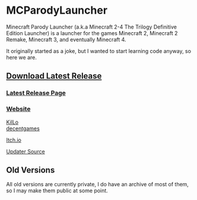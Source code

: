 # MCParodyLauncher

Minecraft Parody Launcher (a.k.a Minecraft 2-4 The Trilogy Definitive Edition Launcher) is a launcher for the games Minecraft 2, Minecraft 2 Remake, Minecraft 3, and eventually Minecraft 4.  
  
It originally started as a joke, but I wanted to start learning code anyway, so here we are.  
  
## [Download Latest Release](https://github.com/KilLo445/MCParodyLauncher/releases/download/main/MinecraftParodyLauncher.zip)  
  
### [Latest Release Page](https://github.com/KilLo445/MCParodyLauncher/releases/latest)
  
### [Website](https://killoofficial.wixsite.com/decentgames/launcher)
  
[KilLo](https://killoofficial.wixsite.com/main)  
[decentgames](https://killoofficial.wixsite.com/decentgames)  
  
[Itch.io](https://decentgamestudio.itch.io/mc)  

[Updater Source](https://github.com/KilLo445/MCParodyLauncher-Updater)  
  
## Old Versions  
All old versions are currently private, I do have an archive of most of them, so I may make them public at some point.
